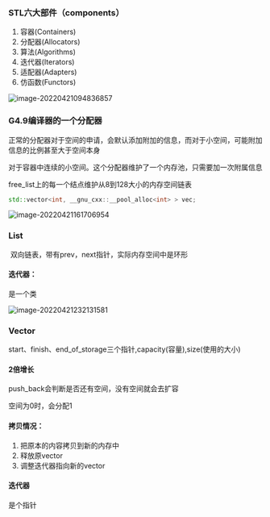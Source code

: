 ### STL六大部件（components）

1. 容器(Containers)
2. 分配器(Allocators)
3. 算法(Algorithms)
4. 迭代器(Iterators)
5. 适配器(Adapters)
6. 仿函数(Functors)

![image-20220421094836857](https://cdn.konyue.site/image-20220421094836857.png)

### G4.9编译器的一个分配器

正常的分配器对于空间的申请，会默认添加附加的信息，而对于小空间，可能附加信息的比例甚至大于空间本身

对于容器中连续的小空间。这个分配器维护了一个内存池，只需要加一次附属信息

free_list上的每一个结点维护从8到128大小的内存空间链表

 ```cpp
 std::vector<int, __gnu_cxx::__pool_alloc<int> > vec;
 ```

![image-20220421161706954](https://cdn.konyue.site/image-20220421161706954.png)

### List

​    双向链表，带有prev，next指针，实际内存空间中是环形

#### 迭代器：

是一个类

![image-20220421232131581](https://cdn.konyue.site/image-20220421232131581.png)

### Vector

start、finish、end_of_storage三个指针,capacity(容量),size(使用的大小)

#### 2倍增长

push_back会判断是否还有空间，没有空间就会去扩容

空间为0时，会分配1

#### 拷贝情况：

1. 把原本的内容拷贝到新的内存中
2. 释放原vector
3. 调整迭代器指向新的vector

#### 迭代器

是个指针









































